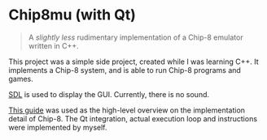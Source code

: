 # Chip8mu (with Qt)

> A *slightly less* rudimentary implementation of a Chip-8 emulator written in C++.

This project was a simple side project, created while I was learning C++. It implements a Chip-8 system, and is able to run Chip-8 programs and games.

[SDL](https://www.qt.io/) is used to display the GUI.
Currently, there is no sound.

[This guide](https://tobiasvl.github.io/blog/write-a-chip-8-emulator/) was used as the high-level overview on the implementation detail of Chip-8.
The Qt integration, actual execution loop and instructions were implemented by myself.